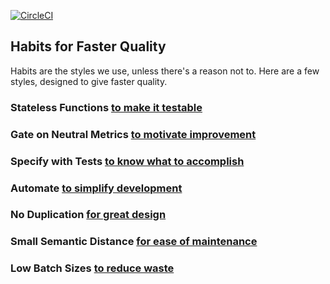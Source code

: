 [![CircleCI](https://circleci.com/gh/sudeeprp/default-coding.svg?style=svg)](https://circleci.com/gh/sudeeprp/default-coding)
## Habits for Faster Quality

Habits are the styles we use, unless there's a reason not to. Here are a few styles, designed to give faster quality.

### Stateless Functions [to make it testable](stateless-functions.md)

### Gate on Neutral Metrics [to motivate improvement](neutral-metrics.md)

### Specify with Tests [to know what to accomplish](spec-with-tests.md)

### Automate [to simplify development](automate.md)

### No Duplication [for great design](no-duplication.md)

### Small Semantic Distance [for ease of maintenance](small-semantic-distance.md)

### Low Batch Sizes [to reduce waste](low-batch-sizes.md)
